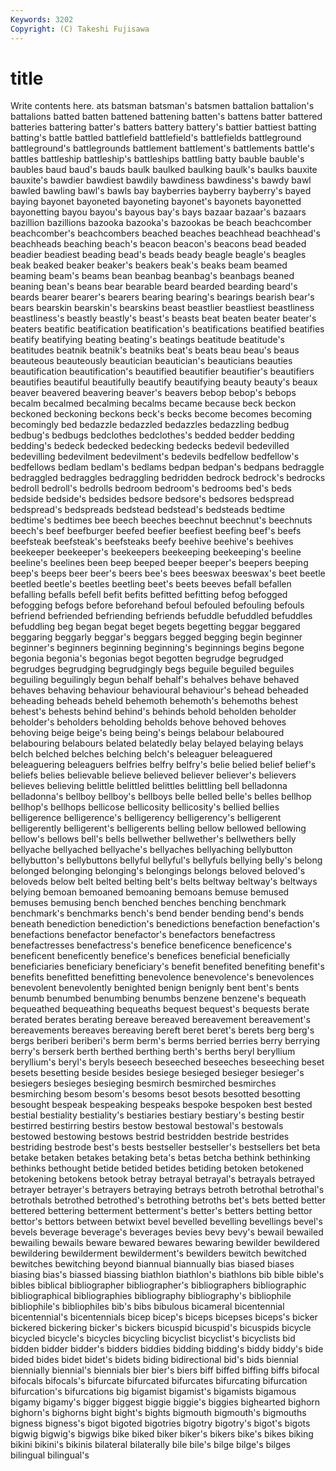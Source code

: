 ```yaml
---
Keywords: 3202 
Copyright: (C) Takeshi Fujisawa
---
```


# title

Write contents here.
ats batsman batsman's
batsmen battalion battalion's battalions batted batten battened battening batten's battens
batter battered batteries battering batter's batters battery battery's battier battiest
batting batting's battle battled battlefield battlefield's battlefields battleground battleground's battlegrounds
battlement battlement's battlements battle's battles battleship battleship's battleships battling batty
bauble bauble's baubles baud baud's bauds baulk baulked baulking baulk's
baulks bauxite bauxite's bawdier bawdiest bawdily bawdiness bawdiness's bawdy bawl
bawled bawling bawl's bawls bay bayberries bayberry bayberry's bayed baying
bayonet bayoneted bayoneting bayonet's bayonets bayonetted bayonetting bayou bayou's bayous
bay's bays bazaar bazaar's bazaars bazillion bazillions bazooka bazooka's bazookas
be beach beachcomber beachcomber's beachcombers beached beaches beachhead beachhead's beachheads
beaching beach's beacon beacon's beacons bead beaded beadier beadiest beading
bead's beads beady beagle beagle's beagles beak beaked beaker beaker's
beakers beak's beaks beam beamed beaming beam's beams bean beanbag
beanbag's beanbags beaned beaning bean's beans bear bearable beard bearded
bearding beard's beards bearer bearer's bearers bearing bearing's bearings bearish
bear's bears bearskin bearskin's bearskins beast beastlier beastliest beastliness beastliness's
beastly beastly's beast's beasts beat beaten beater beater's beaters beatific
beatification beatification's beatifications beatified beatifies beatify beatifying beating beating's beatings
beatitude beatitude's beatitudes beatnik beatnik's beatniks beat's beats beau beau's
beaus beauteous beauteously beautician beautician's beauticians beauties beautification beautification's beautified
beautifier beautifier's beautifiers beautifies beautiful beautifully beautify beautifying beauty beauty's
beaux beaver beavered beavering beaver's beavers bebop bebop's bebops becalm
becalmed becalming becalms became because beck beckon beckoned beckoning beckons
beck's becks become becomes becoming becomingly bed bedazzle bedazzled bedazzles
bedazzling bedbug bedbug's bedbugs bedclothes bedclothes's bedded bedder bedding bedding's
bedeck bedecked bedecking bedecks bedevil bedevilled bedevilling bedevilment bedevilment's bedevils
bedfellow bedfellow's bedfellows bedlam bedlam's bedlams bedpan bedpan's bedpans bedraggle
bedraggled bedraggles bedraggling bedridden bedrock bedrock's bedrocks bedroll bedroll's bedrolls
bedroom bedroom's bedrooms bed's beds bedside bedside's bedsides bedsore bedsore's
bedsores bedspread bedspread's bedspreads bedstead bedstead's bedsteads bedtime bedtime's bedtimes
bee beech beeches beechnut beechnut's beechnuts beech's beef beefburger beefed
beefier beefiest beefing beef's beefs beefsteak beefsteak's beefsteaks beefy beehive
beehive's beehives beekeeper beekeeper's beekeepers beekeeping beekeeping's beeline beeline's beelines
been beep beeped beeper beeper's beepers beeping beep's beeps beer
beer's beers bee's bees beeswax beeswax's beet beetle beetled beetle's
beetles beetling beet's beets beeves befall befallen befalling befalls befell
befit befits befitted befitting befog befogged befogging befogs before beforehand
befoul befouled befouling befouls befriend befriended befriending befriends befuddle befuddled
befuddles befuddling beg began begat beget begets begetting beggar beggared
beggaring beggarly beggar's beggars begged begging begin beginner beginner's beginners
beginning beginning's beginnings begins begone begonia begonia's begonias begot begotten
begrudge begrudged begrudges begrudging begrudgingly begs beguile beguiled beguiles beguiling
beguilingly begun behalf behalf's behalves behave behaved behaves behaving behaviour
behavioural behaviour's behead beheaded beheading beheads beheld behemoth behemoth's behemoths
behest behest's behests behind behind's behinds behold beholden beholder beholder's
beholders beholding beholds behove behoved behoves behoving beige beige's being
being's beings belabour belaboured belabouring belabours belated belatedly belay belayed
belaying belays belch belched belches belching belch's beleaguer beleaguered beleaguering
beleaguers belfries belfry belfry's belie belied belief belief's beliefs belies
believable believe believed believer believer's believers believes believing belittle belittled
belittles belittling bell belladonna belladonna's bellboy bellboy's bellboys belle belled
belle's belles bellhop bellhop's bellhops bellicose bellicosity bellicosity's bellied bellies
belligerence belligerence's belligerency belligerency's belligerent belligerently belligerent's belligerents belling bellow
bellowed bellowing bellow's bellows bell's bells bellwether bellwether's bellwethers belly
bellyache bellyached bellyache's bellyaches bellyaching bellybutton bellybutton's bellybuttons bellyful bellyful's
bellyfuls bellying belly's belong belonged belonging belonging's belongings belongs beloved
beloved's beloveds below belt belted belting belt's belts beltway beltway's
beltways belying bemoan bemoaned bemoaning bemoans bemuse bemused bemuses bemusing
bench benched benches benching benchmark benchmark's benchmarks bench's bend bender
bending bend's bends beneath benediction benediction's benedictions benefaction benefaction's benefactions
benefactor benefactor's benefactors benefactress benefactresses benefactress's benefice beneficence beneficence's beneficent
beneficently benefice's benefices beneficial beneficially beneficiaries beneficiary beneficiary's benefit benefited
benefiting benefit's benefits benefitted benefitting benevolence benevolence's benevolences benevolent benevolently
benighted benign benignly bent bent's bents benumb benumbed benumbing benumbs
benzene benzene's bequeath bequeathed bequeathing bequeaths bequest bequest's bequests berate
berated berates berating bereave bereaved bereavement bereavement's bereavements bereaves bereaving
bereft beret beret's berets berg berg's bergs beriberi beriberi's berm
berm's berms berried berries berry berrying berry's berserk berth berthed
berthing berth's berths beryl beryllium beryllium's beryl's beryls beseech beseeched
beseeches beseeching beset besets besetting beside besides besiege besieged besieger
besieger's besiegers besieges besieging besmirch besmirched besmirches besmirching besom besom's
besoms besot besots besotted besotting besought bespeak bespeaking bespeaks bespoke
bespoken best bested bestial bestiality bestiality's bestiaries bestiary bestiary's besting
bestir bestirred bestirring bestirs bestow bestowal bestowal's bestowals bestowed bestowing
bestows bestrid bestridden bestride bestrides bestriding bestrode best's bests bestseller
bestseller's bestsellers bet beta betake betaken betakes betaking beta's betas
betcha bethink bethinking bethinks bethought betide betided betides betiding betoken
betokened betokening betokens betook betray betrayal betrayal's betrayals betrayed betrayer
betrayer's betrayers betraying betrays betroth betrothal betrothal's betrothals betrothed betrothed's
betrothing betroths bet's bets betted better bettered bettering betterment betterment's
better's betters betting bettor bettor's bettors between betwixt bevel bevelled
bevelling bevellings bevel's bevels beverage beverage's beverages bevies bevy bevy's
bewail bewailed bewailing bewails beware bewared bewares bewaring bewilder bewildered
bewildering bewilderment bewilderment's bewilders bewitch bewitched bewitches bewitching beyond biannual
biannually bias biased biases biasing bias's biassed biassing biathlon biathlon's
biathlons bib bible bible's bibles biblical bibliographer bibliographer's bibliographers bibliographic
bibliographical bibliographies bibliography bibliography's bibliophile bibliophile's bibliophiles bib's bibs bibulous
bicameral bicentennial bicentennial's bicentennials bicep bicep's biceps bicepses biceps's bicker
bickered bickering bicker's bickers bicuspid bicuspid's bicuspids bicycle bicycled bicycle's
bicycles bicycling bicyclist bicyclist's bicyclists bid bidden bidder bidder's bidders
biddies bidding bidding's biddy biddy's bide bided bides bidet bidet's
bidets biding bidirectional bid's bids biennial biennially biennial's biennials bier
bier's biers biff biffed biffing biffs bifocal bifocals bifocals's bifurcate
bifurcated bifurcates bifurcating bifurcation bifurcation's bifurcations big bigamist bigamist's bigamists
bigamous bigamy bigamy's bigger biggest biggie biggie's biggies bighearted bighorn
bighorn's bighorns bight bight's bights bigmouth bigmouth's bigmouths bigness bigness's
bigot bigoted bigotries bigotry bigotry's bigot's bigots bigwig bigwig's bigwigs
bike biked biker biker's bikers bike's bikes biking bikini bikini's
bikinis bilateral bilaterally bile bile's bilge bilge's bilges bilingual bilingual's
